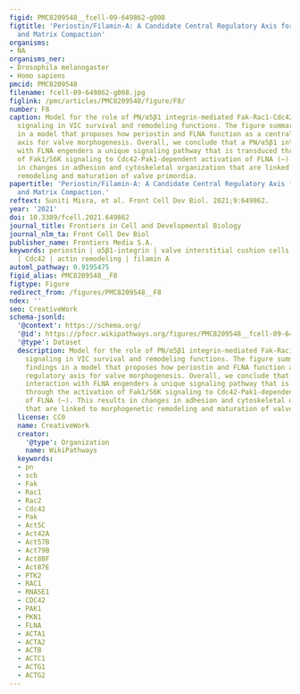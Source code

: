```yaml
---
figid: PMC8209548__fcell-09-649862-g008
figtitle: 'Periostin/Filamin-A: A Candidate Central Regulatory Axis for Valve Fibrogenesis
  and Matrix Compaction'
organisms:
- NA
organisms_ner:
- Drosophila melanogaster
- Homo sapiens
pmcid: PMC8209548
filename: fcell-09-649862-g008.jpg
figlink: /pmc/articles/PMC8209548/figure/F8/
number: F8
caption: Model for the role of PN/α5β1 integrin-mediated Fak-Rac1-Cdc42-Pak1-FLNA
  signaling in VIC survival and remodeling functions. The figure summarizes our findings
  in a model that proposes how periostin and FLNA function as a central regulatory
  axis for valve morphogenesis. Overall, we conclude that a PN/α5β1 integrin interaction
  with FLNA engenders a unique signaling pathway that is transduced through the activation
  of Fak1/S6K signaling to Cdc42-Pak1-dependent activation of FLNA (–). This results
  in changes in adhesion and cytoskeletal organization that are linked to morphogenetic
  remodeling and maturation of valve primordia.
papertitle: 'Periostin/Filamin-A: A Candidate Central Regulatory Axis for Valve Fibrogenesis
  and Matrix Compaction.'
reftext: Suniti Misra, et al. Front Cell Dev Biol. 2021;9:649862.
year: '2021'
doi: 10.3389/fcell.2021.649862
journal_title: Frontiers in Cell and Developmental Biology
journal_nlm_ta: Front Cell Dev Biol
publisher_name: Frontiers Media S.A.
keywords: periostin | α5β1-integrin | valve interstitial cushion cells | Fak | Pak1
  | Cdc42 | actin remodeling | filamin A
automl_pathway: 0.9195475
figid_alias: PMC8209548__F8
figtype: Figure
redirect_from: /figures/PMC8209548__F8
ndex: ''
seo: CreativeWork
schema-jsonld:
  '@context': https://schema.org/
  '@id': https://pfocr.wikipathways.org/figures/PMC8209548__fcell-09-649862-g008.html
  '@type': Dataset
  description: Model for the role of PN/α5β1 integrin-mediated Fak-Rac1-Cdc42-Pak1-FLNA
    signaling in VIC survival and remodeling functions. The figure summarizes our
    findings in a model that proposes how periostin and FLNA function as a central
    regulatory axis for valve morphogenesis. Overall, we conclude that a PN/α5β1 integrin
    interaction with FLNA engenders a unique signaling pathway that is transduced
    through the activation of Fak1/S6K signaling to Cdc42-Pak1-dependent activation
    of FLNA (–). This results in changes in adhesion and cytoskeletal organization
    that are linked to morphogenetic remodeling and maturation of valve primordia.
  license: CC0
  name: CreativeWork
  creator:
    '@type': Organization
    name: WikiPathways
  keywords:
  - pn
  - scb
  - Fak
  - Rac1
  - Rac2
  - Cdc42
  - Pak
  - Act5C
  - Act42A
  - Act57B
  - Act79B
  - Act88F
  - Act87E
  - PTK2
  - RAC1
  - RNASE1
  - CDC42
  - PAK1
  - PKN1
  - FLNA
  - ACTA1
  - ACTA2
  - ACTB
  - ACTC1
  - ACTG1
  - ACTG2
---
```

